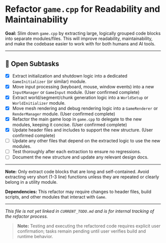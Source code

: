 # Refactor `game.cpp` for Readability and Maintainability

**Goal:** Slim down `game.cpp` by extracting large, logically grouped code blocks into separate modules/files. This will improve readability, maintainability, and make the codebase easier to work with for both humans and AI tools.

---

## 📝 Open Subtasks

- [x] Extract initialization and shutdown logic into a dedicated `GameInitializer` (or similar) module.
- [x] Move input processing (keyboard, mouse, window events) into a new `InputManager` or `GameInput` module. (User confirmed complete)
- [x] Extract world/segment/chunk generation logic into a `WorldSetup` or `WorldInitializer` module.
- [x] Move mesh rendering and debug rendering logic into a `GameRenderer` or `RenderManager` module. (User confirmed complete)
- [x] Refactor the main game loop in `game.cpp` to delegate to the new modules, keeping it concise. (User confirmed complete)
- [x] Update header files and includes to support the new structure. (User confirmed complete)
- [ ] Update any other files that depend on the extracted logic to use the new modules.
- [ ] Test thoroughly after each extraction to ensure no regressions.
- [ ] Document the new structure and update any relevant design docs.

---

**Note:** Only extract code blocks that are long and self-contained. Avoid extracting very short (1-3 line) functions unless they are repeated or clearly belong in a utility module.

**Dependencies:** This refactor may require changes to header files, build scripts, and other modules that interact with `Game`.

---

*This file is not yet linked in `CURRENT_TODO.md` and is for internal tracking of the refactor process.*
>
> **Note:** Testing and executing the refactored code requires explicit user confirmation; tasks remain pending until user verifies build and runtime behavior.
